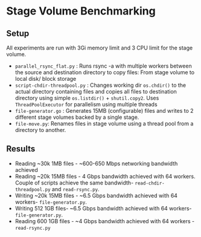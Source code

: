 # Stage Volume Benchmarking

## Setup

All experiments are run with 3Gi memory limit and 3 CPU limit for the stage volume.

- `parallel_rsync_flat.py` : Runs rsync -a with multiple workers between the source and destination directory to copy files: From stage volume to local disk/ block storage
- `script-chdir-threadpool.py` : Changes working dir `os.chdir()` to the actual directory containing files and copies all files to destination directory using simple `os.listdir()` + `shutil.copy2`. Uses `ThreadPoolExecutor` for parallelism using multiple threads
- `file-generator.go` : Generates 15MB (configurable) files and writes to 2 different stage volumes backed by a single stage.
- `file-move.py`: Renames files in stage volume using a thread pool from a directory to another.


## Results

- Reading ~30k 1MB files - ~600-650 Mbps networking bandwidth achieved
- Reading ~20k 15MB files - 4 Gbps bandwidth achieved with 64 workers. Couple of scripts achieve the same bandwidth- `read-chdir-threadpool.py` and `read-rsync.py`.
- Writing ~20k 15MB files - ~6.5 Gbps bandwidth achieved with 64 workers- `file-generator.py`.
- Writing 512 1GB files- ~6.5 Gbps bandwidth achieved with 64 workers- `file-generator.py`.
- Reading 600 1GB files - ~4 Gbps bandwidth achieved with 64 workers - `read-rsync.py`
